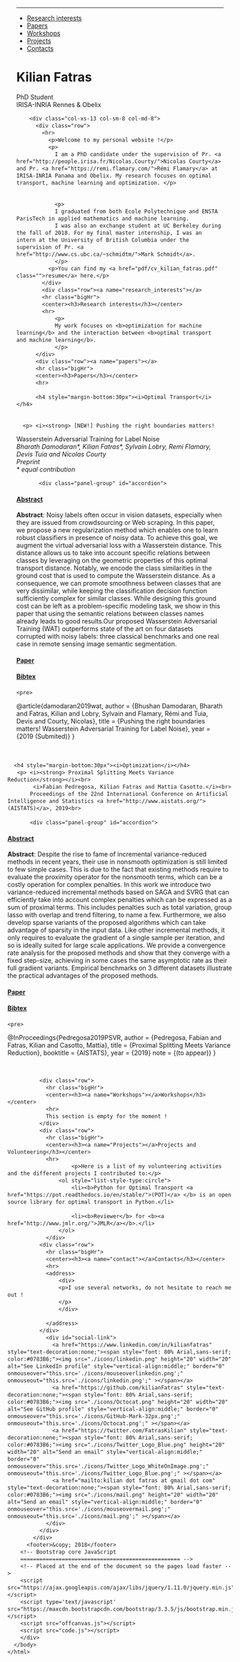 
<!DOCTYPE html>
<html lang="en">
  <head>
    <meta charset="utf-8">
    <meta http-equiv="X-UA-Compatible" content="IE=edge">
    <meta name="viewport" content="width=device-width, initial-scale=1">
    <meta name="description" content="">
    <meta name="author" content="">
    <title>Kilianf Fatras</title>
    <!-- Bootstrap core CSS -->
    <link href="https://maxcdn.bootstrapcdn.com/bootstrap/3.3.5/css/bootstrap.min.css" rel="stylesheet">
    <link href="main.css" rel="stylesheet">
    <script>
    (function(i,s,o,g,r,a,m){i['GoogleAnalyticsObject']=r;i[r]=i[r]||function(){
    (i[r].q=i[r].q||[]).push(arguments)},i[r].l=1*new Date();a=s.createElement(o),
    m=s.getElementsByTagName(o)[0];a.async=1;a.src=g;m.parentNode.insertBefore(a,m)
    })(window,document,'script','http://www.google-analytics.com/analytics.js','ga');
    ga('create', 'UA-48368675-1', 'auto');
    ga('send', 'pageview');
    </script>
  </head>
<body>
    <div class="container">
      <div class="row" style="padding:20px">
        <div class="hidden-xs col-sm-2 col-md-2" id="sidebar" role="navigation" style="margin-top:190px">
          <hr>
          <ul class="nav nav-pills nav-stacked">
            <li><a href="#research_interests" class="">Research interests</a></li>
            <li><a href="#papers" class=" active">Papers</a></li>
            <li><a href="#Workshops" class="">Workshops</a></li>
            <li><a href="#Projects" class="">Projects</a></li>
            <li><a href="#contact" class="">Contacts</a></li>
          </ul>
        </div>
        <div class="col-xs-13 col-sm-8 col-md-8">
          <div class="row">
            <div id="photo">
              <script type='text/javascript'>
              var proba_imgs = [ .1,.9]
              var images = [
              //"photos/id_circle2.png",
              //"photos/id_circle4.png",
              "images/kilian.png"
               //"images/wedgemount.jpg"
              ];
              var swapIndexA = Math.floor(Math.random() * images.length);
              var swapIndexB = Math.floor(Math.random() * images.length);
              var temp = images[swapIndexA];
              images[swapIndexA] = images[swapIndexB];
              images[swapIndexB] = temp;
              document.write("<img class=\"img-circle\" src='" + images.shift() + "' class=\"pull-left\" style=\"margin:20px 20px 20px 0; width:145px; height:150px; border-radius:100%\" onmouseover='this.src = this.src.replace(/(\\w+)(\\.\\w{3,4})$/, \"$1_over$2\");' onmouseout='this.src = this.src.replace(/_over\\./, \".\");' />");
              </script>
            </div>
            <h1>Kilian Fatras</h1>
            <p class="lead">PhD Student<br>
                IRISA-INRIA Rennes & Obelix<br>
            </p>
          </div>
        </div>

        <div class="col-xs-13 col-sm-8 col-md-8">
          <div class="row">
            <hr>
              <p>Welcome to my personal website !</p>
              <p>
                I am a PhD candidate under the supervision of Pr. <a href="http://people.irisa.fr/Nicolas.Courty/">Nicolas Courty</a> and Pr. <a href="https://remi.flamary.com/">Rémi Flamary</a> at IRISA-INRIA Panama and Obelix. My research focuses on optimal transport, machine learning and optimization. </p>


                <p>
                I graduated from both Ecole Polytechnique and ENSTA ParisTech in applied mathematics and machine learning.
                I was also an exchange student at UC Berkeley during the fall of 2018. For my final master internship, I was an intern at the University of British Columbia under the supervision of Pr. <a href="http://www.cs.ubc.ca/~schmidtm/">Mark Schmidt</a>.
                </p>
              <p>You can find my <a href="pdf/cv_kilian_fatras.pdf" class="">resume</a> here.</p>
            </div>
            <div class="row"><a name="research_interests"></a>
            <hr class="bigHr">
            <center><h3>Research interests</h3></center>
            <hr>
                <p>
                My work focuses on <b>optimization for machine learning</b> and the interaction between <b>optimal transport and machine learning</b>.
                </p>
          </div>
          <div class="row"><a name="papers"></a>
          <hr class="bigHr">
          <center><h3>Papers</h3></center>
          <hr>

          <h4 style="margin-bottom:30px"><i>Optimal Transport</i></h4>


      <p> <i><strong> [NEW!] Pushing the right boundaries matters!
Wasserstein Adversarial Training for Label Noise</strong></i><br>
            <i>Bharath Damodaran*, Kilian Fatras*, Sylvain Lobry, Remi Flamary, Devis Tuia and Nicolas Courty</i><br>
            <i>Preprint</i><br>
            <i>* equal contribution</i><br>

           <div class="panel-group" id="accordion">
  <div class="panel panel-default">
    <div class="panel-heading">
      <h4 class="panel-title">
        <a data-toggle="collapse" data-parent="#accordion" href="#collapse-WAT-1">
        Abstract</a>
      </h4>
    </div>
    <div id="collapse-WAT-1" class="panel-collapse collapse">
      <div class="panel-body">       <p><b>Abstract</b>: Noisy labels often occur in vision datasets, especially when they are issued from crowdsourcing or Web scraping. In this paper, we propose a new regularization method which enables one to learn robust classifiers in presence of noisy data. To achieve this goal, we augment the virtual adversarial loss with a Wasserstein distance. This distance allows us to take into account specific relations between classes by leveraging on the geometric properties of this optimal transport distance. Notably, we encode the class similarities in the ground cost that is used to compute the Wasserstein distance. As a consequence, we can promote smoothness between classes that are very dissimilar, while keeping the classification decision function sufficiently complex for similar classes. While designing this ground cost can be left as a problem-specific modeling task, we show in this paper that using the semantic relations between classes names already leads to good results.Our proposed Wasserstein Adversarial Training (WAT) outperforms state of the art on four datasets corrupted with noisy labels: three classical benchmarks and one real case in remote sensing image semantic segmentation.</p></div>
    </div>
  </div>
  <div class="panel panel-default">
    <div class="panel-heading">
      <h4 class="panel-title">
        <a a href="https://arxiv.org/abs/1904.03936" >Paper</a>
      </h4>
    </div>
  </div>
  <div class="panel panel-default">
    <div class="panel-heading">
      <h4 class="panel-title">
        <a data-toggle="collapse" data-parent="#accordion" href="#collapse-WAT-2">
        Bibtex</a>
      </h4>
    </div>
    <div id="collapse-WAT-2" class="panel-collapse collapse">

    <pre>
@article{damodaran2019wat,
author = {Bhushan Damodaran, Bharath and Fatras, Kilian and Lobry, Sylvain and Flamary, Rémi and Tuia, Devis and Courty, Nicolas},
title = {Pushing the right boundaries matters! Wasserstein Adversarial Training for Label Noise},
year = {2019 (Submited)}
}</pre>
    </div>
  </div>
</div>


      <h4 style="margin-bottom:30px"><i>Optimization</i></h4>
	   <p> <i><strong> Proximal Splitting Meets Variance Reduction</strong></i><br>
            <i>Fabian Pedregosa, Kilian Fatras and Mattia Casotto.</i><br>
           Proceedings of the 22nd International Conference on Artificial Intelligence and Statistics <a href="http://www.aistats.org/">(AISTATS)</a>, 2019<br>

           <div class="panel-group" id="accordion">
  <div class="panel panel-default">
    <div class="panel-heading">
      <h4 class="panel-title">
        <a data-toggle="collapse" data-parent="#accordion" href="#collapse-WAT-3">
        Abstract</a>
      </h4>
    </div>
    <div id="collapse-WAT-3" class="panel-collapse collapse">
      <div class="panel-body">       <p><b>Abstract</b>: Despite the rise to fame of incremental variance-reduced methods in recent years, their use in nonsmooth optimization is still limited to few simple cases. This is due to the fact that existing methods require to evaluate the proximity operator for the nonsmooth terms, which can be a costly operation for complex penalties. In this work we introduce two variance-reduced incremental methods based on SAGA and SVRG that can efficiently take into account complex penalties which can be expressed as a sum of proximal terms. This includes penalties such as total variation, group lasso with overlap and trend filtering, to name a few. Furthermore, we also develop sparse variants of the proposed algorithms which can take advantage of sparsity in the input data. Like other incremental methods, it only requires to evaluate the gradient of a single sample per iteration, and so is ideally suited for large scale applications. We provide a convergence rate analysis for the proposed methods and show that they converge with a fixed step-size, achieving in some cases the same asymptotic rate as their full gradient variants. Empirical benchmarks on 3 different datasets illustrate the practical advantages of the proposed methods.</p></div>
    </div>
  </div>
  <div class="panel panel-default">
    <div class="panel-heading">
      <h4 class="panel-title">
        <a a href="https://arxiv.org/abs/1806.07294" >Paper</a>
      </h4>
    </div>
  </div>
  <div class="panel panel-default">
    <div class="panel-heading">
      <h4 class="panel-title">
        <a data-toggle="collapse" data-parent="#accordion" href="#collapse2">
        Bibtex</a>
      </h4>
    </div>
    <div id="collapse2" class="panel-collapse collapse">

    <pre>
@InProceedings{Pedregosa2019PSVR,
      author      = {Pedregosa, Fabian and Fatras, Kilian and Casotto, Mattia},
      title       = {Proximal Splitting Meets Variance Reduction},
      booktitle   = {AISTATS},
      year        = {2019}
      note        = {(to appear)}
                  }</pre>
    </div>
  </div>
</div>
            <br>
            </div>

              <div class="row">
                <hr class="bigHr">
                <center><h3><a name="Workshops"></a>Workshops</h3></center>
                <hr>
                This section is empty for the moment !
              </div>
              <div class="row">
                <hr class="bigHr">
                <center><h3><a name="Projects"></a>Projects and Volunteering</h3></center>
                <hr>
                        <p>Here is a list of my volunteering activities and the different projects I contributed to:</p>
                    <ol style="list-style-type:circle">
                        <li><b>Python for Optimal Transport <a href="https://pot.readthedocs.io/en/stable/">(POT)</a> </b> is an open source library for optimal transport in Python.</li>

                        <li><b>Reviewer</b> for <b><a href="http://www.jmlr.org/">JMLR</a></b>.</li>
                    </ol>
                </div>
              <div class="row">
                <hr class="bigHr">
                <center><h3><a name="contact"></a>Contacts</h3></center>
                <hr>
                <address>
                    <div>
                    <p>I use several networks, do not hesitate to reach me out !
                    </p>
                    </div>

                </address>
              </div>
                <div id="social-link">
                  <a href="https://www.linkedin.com/in/kilianfatras" style="text-decoration:none;"><span style="font: 80% Arial,sans-serif; color:#0783B6;"><img src="./icons/linkedin.png" height="20" width="20" alt="See LinkedIn profile" style="vertical-align:middle;" border="0" onmouseover="this.src='./icons/mouseoverlinkedin.png';" onmouseout="this.src='./icons/linkedin.png';" ></span></a>
                  <a href="https://github.com/kilianFatras" style="text-decoration:none;"><span style="font: 80% Arial,sans-serif; color:#0783B6;"><img src="./icons/Octocat.png" height="20" width="20" alt="See GitHub profile" style="vertical-align:middle;" border="0" onmouseover="this.src='./icons/GitHub-Mark-32px.png';" onmouseout="this.src='./icons/Octocat.png';" ></span></a>
                  <a href="https://twitter.com/FatrasKilian" style="text-decoration:none;"><span style="font: 80% Arial,sans-serif; color:#0783B6;"><img src="./icons/Twitter_Logo_Blue.png" height="20" width="20" alt="Send an email" style="vertical-align:middle;" border="0" onmouseover="this.src='./icons/Twitter_Logo_WhiteOnImage.png';" onmouseout="this.src='./icons/Twitter_Logo_Blue.png';" ></span></a>
                  <a href="mailto:kilian dot fatras at gmail dot com" style="text-decoration:none;"><span style="font: 80% Arial,sans-serif; color:#0783B6;"><img src="./icons/mail.png" height="20" width="20" alt="Send an email" style="vertical-align:middle;" border="0" onmouseover="this.src='./icons/mouseovermail.png';" onmouseout="this.src='./icons/mail.png';" ></span></a>
                </div>
              </div>
            </div>
          <footer>&copy; 2018</footer>
        <!-- Bootstrap core JavaScript
        ================================================== -->
        <!-- Placed at the end of the document so the pages load faster -->
        <script src="https://ajax.googleapis.com/ajax/libs/jquery/1.11.0/jquery.min.js"></script>
        <script type='text/javascript' src="https://maxcdn.bootstrapcdn.com/bootstrap/3.3.5/js/bootstrap.min.js"></script>
        <script src="offcanvas.js"></script>
        <script src="code.js"></script>
        </div>
      </body>
    </html>
